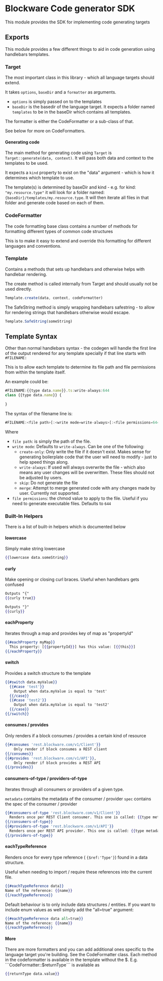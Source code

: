 # Blockware Code generator SDK 
This module provides the SDK for implementing code generating targets

## Exports
This module provides a few different things to aid in code generation using
handlebars templates.

### Target
The most important class in this library - which all language targets should
extend. 

It takes ```options```, ```baseDir``` and a ```formatter``` as arguments. 
- ```options``` is simply passed on to the templates
- ```baseDir``` is the basedir of the language target. It expects a folder named ```templates``` to be in the baseDir which contains all templates.

The formatter is either the CodeFormatter or a sub-class of that. 

See below for more on CodeFormatters.

#### Generating code
The main method for generating code using ```Target``` 
is ```Target::generate(data, context)```. 
It will pass both data and context to the templates to be used. 

It expects a ```kind``` property to exist on the "data" argument - 
which is how it determines which template to use.

The template(s) is determined by baseDir and kind - e.g. for kind: ```"my.resource.type"```
it will look for a folder named: 
```{baseDir}/templates/my.resource.type```. 
It will then iterate all files in that folder and generate code based on each of them.


### CodeFormatter
The code formatting base class contains a number of methods for formatting 
different types of common code structures

This is to make it easy to extend and override this formatting for different 
languages and conventions. 

### Template
Contains a methods that sets up handlebars and otherwise helps with handlebar
rendering. 

The create method is called internally from Target and should usually not be used directly.
```javascript
Template.create(data, context, codeFormatter)
```

The SafeString method is simply wrapping handlebars safestring - to allow
for rendering strings that handlebars otherwise would escape.
```javascript
Template.SafeString(someString)
```

## Template Syntax
Other than normal handlebars syntax - the codegen will handle
the first line of the output rendered for any template specially
if that line starts with ```#FILENAME:```

This is to allow each template to determine its file path and file permissions 
from within the template itself. 

An example could be: 
```javascript
#FILENAME:{{type data.name}}.ts:write-always:644
class {{type data.name}} {
    
}
```

The syntax of the filename line is:
```javascript
#FILENAME:<file path>[:<write mode=write-always>[:<file permissions=644>]]
```
Where 
- ```file path```: is simply the path of the file. 
- ```write mode```: Defaults to ```write-always```. Can be one of the following:
  - ```create-only```: Only write the file if it doesn't exist. Makes sense for generating boilerplate code that the user will need to modify - just to help speed things along.
  - ```write-always```: If used will always overwrite the file - which also means any user changes will be overwritten. These files should not be adjusted by users.
  - ```skip```: Do not generate the file
  - ```merge```: Attempt to merge generated code with any changes made by user. Currently not supported.
- ```file permissions```: the chmod value to apply to the file. Useful if you need to generate executable files. Defaults to ```644``` 

### Built-In Helpers
There is a list of built-in helpers which is documented below

#### lowercase
Simply make string lowercase
```handlebars
{{lowercase data.someString}}
```

#### curly
Make opening or closing curl braces. Useful when handlebars gets confused
```handlebars
Outputs "{"
{{curly true}}

Outputs "}"
{{curly}}
```

#### eachProperty
Iterates through a map and provides key of map as "propertyId"
```handlebars
{{#eachProperty myMap}}
  This property: [{{propertyId}}] has this value: [{{this}}]
{{/eachProperty}}
```

#### switch
Provides a switch structure to the template
```handlebars
{{#switch data.myValue}}
  {{#case 'test'}}
    Output when data.myValue is equal to 'test'
  {{/case}}
  {{#case 'test2'}}
    Output when data.myValue is equal to 'test2'
  {{/case}}
{{/switch}}
```

#### consumes / provides
Only renders if a block consumes / provides a certain kind of resource
```handlebars
{{#consumes 'rest.blockware.com/v1/Client'}}
    Only render if block consumes a REST client
{{/consumes}}
{{#provides 'rest.blockware.com/v1/API'}},
    Only render if block provides a REST API
{{/provides}}
```


#### consumers-of-type / providers-of-type
Iterates through all consumers or providers of a given type.

```metadata``` contains the metadata of the consumer / provider
```spec``` contains the spec of the consumer / provider
```handlebars
{{#consumers-of-type 'rest.blockware.com/v1/Client'}}
  Renders once per REST Client consumer. This one is called: {{type metadata.name}}.
{{/consumers-of-type}}
{{#providers-of-type 'rest.blockware.com/v1/API'}}
  Renders once per REST API provider. This one is called: {{type metadata.name}}.
{{/providers-of-type}}
```

#### eachTypeReference
Renders once for every type reference ( ```{$ref:'Type'}```) found in a data structure.

Useful when needing to import / require these references into the current file.
```handlebars
{{#eachTypeReference data}}
Name of the reference: {{name}}
{{/eachTypeReference}}
```

Default behaviour is to only include data structures / entities. 
If you want to include enum values as well simply add the "all=true" argument:
```handlebars
{{#eachTypeReference data all=true}}
Name of the reference: {{name}}
{{/eachTypeReference}}
```

#### More
There are more formatters and you can add additional ones specific to the language
target you're building. See the CodeFormatter class. Each method in the codeformatter
is available in the template without the $. 
E.g. ```CodeFormatter::$returnType``` is available as 
```handlebars 
{{returnType data.value}}
``` 